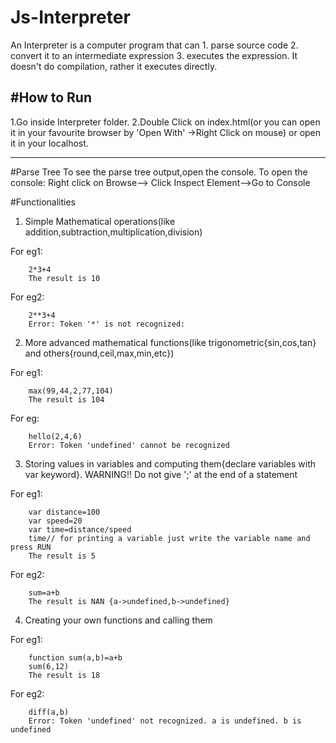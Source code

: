 # Js-Interpreter
An Interpreter is a computer program that can
	1. parse source code
	2. convert it to an intermediate expression 
	3. executes the expression.
It doesn't do compilation, rather it executes directly.

#How to Run
------------------------------------------------------------------------------------------------------------------------------
1.Go inside Interpreter folder.
2.Double Click on index.html(or you can open it in your favourite browser by 'Open With' ->Right Click on mouse) or open it in your localhost.

-------------------------------------------------------------------------------------------------------------------------------
#Parse Tree
To see the parse tree output,open the console.
To open the console: Right click on Browse--> Click Inspect Element-->Go to Console

#Functionalities

1) Simple Mathematical operations(like addition,subtraction,multiplication,division)

For eg1:
```
	2*3+4
	The result is 10
```
For eg2:
```
	2**3+4
	Error: Token '*' is not recognized:
```

2) More advanced mathematical functions(like trigonometric{sin,cos,tan} and others{round,ceil,max,min,etc})

For eg1:
```
 	max(99,44,2,77,104)
 	The result is 104
 ```
For eg:
```
	hello(2,4,6)
	Error: Token 'undefined' cannot be recognized
```

3) Storing values in variables and computing them{declare variables with var keyword}. 
WARNING!! Do not give ';' at the end of a statement

For eg1:
```
	var distance=100
	var speed=20
	var time=distance/speed
	time// for printing a variable just write the variable name and press RUN
	The result is 5
```
For eg2:
```
	sum=a+b
	The result is NAN {a->undefined,b->undefined}
```
4) Creating your own functions and calling them

For eg1:
```
	function sum(a,b)=a+b
	sum(6,12)
	The result is 18
```
For eg2:
```
	diff(a,b)
	Error: Token 'undefined' not recognized. a is undefined. b is undefined
```


